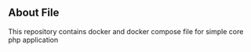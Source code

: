 ## About File

This repository contains docker and docker compose file for simple core php application 
